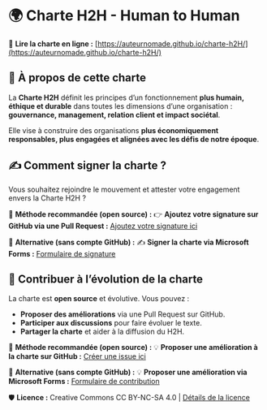 # 🌍 Charte H2H - Human to Human

📜 **Lire la charte en ligne :** [https://auteurnomade.github.io/charte-h2H/](https://auteurnomade.github.io/charte-h2H/)

## 📖 À propos de cette charte
La **Charte H2H** définit les principes d’un fonctionnement **plus humain, éthique et durable** dans toutes les dimensions d’une organisation : **gouvernance, management, relation client et impact sociétal**.

Elle vise à construire des organisations **plus économiquement responsables, plus engagées et alignées avec les défis de notre époque**.

## ✍️ Comment signer la charte ?
Vous souhaitez rejoindre le mouvement et attester votre engagement envers la Charte H2H ?

🔹 **Méthode recommandée (open source) :**
👉 **Ajoutez votre signature sur GitHub via une Pull Request :** [Ajoutez votre signature ici](SIGNATAIRES.md)

🔹 **Alternative (sans compte GitHub) :**
✍️ **Signer la charte via Microsoft Forms :** [Formulaire de signature](https://forms.office.com/e/zeDTdAxR8C)

## 🚀 Contribuer à l’évolution de la charte
La charte est **open source** et évolutive. Vous pouvez :
- **Proposer des améliorations** via une Pull Request sur GitHub.
- **Participer aux discussions** pour faire évoluer le texte.
- **Partager la charte** et aider à la diffusion du H2H.

🔹 **Méthode recommandée (open source) :**
💡 **Proposer une amélioration à la charte sur GitHub :** [Créer une issue ici](https://github.com/auteurnomade/charte-h2H/issues)

🔹 **Alternative (sans compte GitHub) :**
💡 **Proposer une amélioration via Microsoft Forms :** [Formulaire de contribution](https://forms.office.com/e/r0Ui7HrFmy)

🛡 **Licence :** Creative Commons CC BY-NC-SA 4.0 | [Détails de la licence](https://creativecommons.org/licenses/by-nc-sa/4.0/deed.fr)


